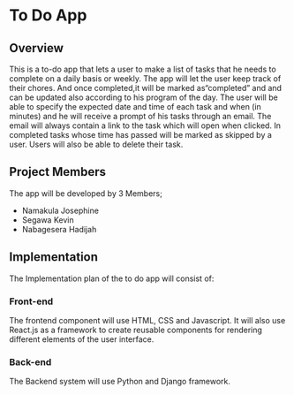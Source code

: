 # To Do App

## Overview
This is a to-do app that lets a user to make a list of tasks that he needs to complete on a daily basis or weekly. The app will let the user keep track of their chores. And once completed,it will be marked as“completed” and and can be updated also according to his program of the day. The user will be able to specify the expected date and time of each task and when (in minutes) and he will receive a prompt of his tasks through an email. The email will always contain a link to the task which will open when clicked. In completed tasks whose time has passed will be marked as skipped by a user. Users will also be able to delete their task. 

## Project Members
The app will be developed by 3 Members;
- Namakula Josephine
- Segawa Kevin
- Nabagesera Hadijah

## Implementation
The Implementation plan of the to do app will consist of:

### Front-end
The frontend component will use HTML, CSS and Javascript. It will also use React.js as a framework to create reusable components for rendering different elements of the user interface.

### Back-end
The Backend system will use Python and Django framework. 


